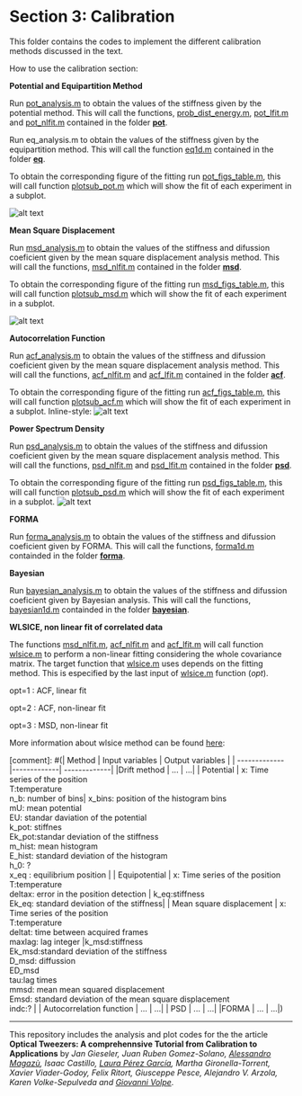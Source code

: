# Section 3: Calibration
 This folder contains the codes to implement the different calibration methods discussed in the text.
 
How to use the calibration section:

**Potential and Equipartition Method**

Run [pot_analysis.m](pot/pot_analysis.m) to obtain the values of the stiffness given by the potential method. This will call the functions, [prob_dist_energy.m](pot/prob_dist_energy.m), [pot_lfit.m](pot/pot_lfit.m)  and   [pot_nlfit.m](pot/pot_nlfit.m) contained in the folder **[pot](pot/)**.


Run eq_analysis.m to obtain the values of the stiffness given by the equipartition method. This will call the function [eq1d.m](eq/eq1d.m) contained in the folder **[eq](eq/)**.

To obtain the corresponding figure of the fitting run [pot_figs_table.m](pot/pot_figs_table.m), this will call function  [plotsub_pot.m](pot/plotsub_pot.m) which will show the fit of each experiment in a subplot. 

![alt text](https://github.com/LauraPerezG/tweezers_AOP_tutorial/blob/merge_26nov_ales_lau/sec3_calibration/figures/POT.jpg "Fit for Potential and Equipartition method")

**Mean Square Displacement**

Run [msd_analysis.m](msd/msd_analysis.m) to obtain the values of the stiffness and difussion coeficient given by the mean square displacement analysis method. This will call the functions, [msd_nlfit.m](msd/msd_nlfit.m) contained in the folder **[msd](msd/)**.


To obtain the corresponding figure of the fitting run [msd_figs_table.m](msd/msd_figs_table.m), this will call function  [plotsub_msd.m](msd/plotsub_msd.m) which will show the fit of each experiment in a subplot. 

![alt text](https://github.com/LauraPerezG/tweezers_AOP_tutorial/blob/merge_26nov_ales_lau/sec3_calibration/figures/MSD.jpg "Fit for Mean Square Displacement")


**Autocorrelation Function**

Run [acf_analysis.m](acf/acf_analysis.m) to obtain the values of the stiffness and difussion coeficient given by the mean square displacement analysis method. This will call the functions, [acf_nlfit.m](acf/acf_nlfit.m) and [acf_lfit.m](acf/acf_lfit.m) contained in the folder  **[acf](acf/)**.


To obtain the corresponding figure of the fitting run [acf_figs_table.m](acf/acf_figs_table.m), this will call function  [plotsub_acf.m](acf/plotsub_acf.m) which will show the fit of each experiment in a subplot. 
Inline-style: 
![alt text](https://github.com/LauraPerezG/tweezers_AOP_tutorial/blob/merge_26nov_ales_lau/sec3_calibration/figures/ACF.jpg "Fit for Autocorrelation Function")



**Power Spectrum Density**

Run [psd_analysis.m](psd/psd_analysis.m) to obtain the values of the stiffness and difussion coeficient given by the mean square displacement analysis method. This will call the functions, [psd_nlfit.m](psd/psd_nlfit.m) and [psd_lfit.m](psd/psd_lfit.m) contained in the folder  **[psd](psd/)**.


To obtain the corresponding figure of the fitting run [psd_figs_table.m](psd/psd_figs_table.m), this will call function  [plotsub_psd.m](psd/plotsub_psd.m) which will show the fit of each experiment in a subplot. 
![alt text](https://github.com/LauraPerezG/tweezers_AOP_tutorial/blob/merge_26nov_ales_lau/sec3_calibration/figures/PSD.jpg "Fit for Power Spectrum Density method")

**FORMA**

Run [forma_analysis.m](forma/forma_analysis.m) to obtain the values of the stiffness and difussion coeficient given by FORMA.  This will call the functions, [forma1d.m](forma/forma1d.m) containded in the folder  **[forma](forma/)**.


**Bayesian**
  
Run [bayesian_analysis.m](bayesian/bayesian_analysis.m) to obtain the values of the stiffness and difussion coeficient given by Bayesian analysis.  This will call the functions, [bayesian1d.m](bayesian/bayesian1d.m) containded in the folder  **[bayesian](bayesian/)**.


**WLSICE, non linear fit of correlated data**

The functions [msd_nlfit.m](msd/msd_nlfit.m), [acf_nlfit.m](acf/acf_nlfit.m) and [acf_lfit.m](acf/acf_lfit.m) will call function [wlsice.m](statistics_func/wlsice.m) to perform a non-linear fitting considering the whole covariance matrix.  The target function that [wlsice.m](statistics_func/wlsice.m) uses depends on the fitting method. This is especified by the last input of  [wlsice.m](statistics_func/wlsice.m) function (*opt*).

opt=1 : ACF, linear fit

opt=2 : ACF, non-linear fit

opt=3 :  MSD, non-linear fit

More information about wlsice method can be found [here](https://www.nature.com/articles/s41598-018-24983-y):





[comment]: #(| Method        | Input variables           | Output variables |
| ------------- |-------------| -------------|
|Drift method  | ... |  ...|
| Potential     |  x: Time series of the position <br> T:temperature  <br>  n_b: number of bins| x_bins: position of the histogram bins <br> mU: mean potential <br> EU: standar daviation of the potential <br> k_pot: stiffnes <br> Ek_pot:standar deviation of the stiffness <br> m_hist: mean histogram <br> E_hist: standard deviation of the histogram <br> h_0: ? <br> x_eq : equilibrium position |
| Equipotential   | x: Time series of the position <br> T:temperature  <br>  deltax: error in the position detection |  k_eq:stiffness <br> Ek_eq: standard deviation of the stiffness|
| Mean square displacement | x: Time series of the position <br> T:temperature  <br>  deltat: time between acquired frames <br> maxlag: lag integer |k_msd:stiffness <br> Ek_msd:standard deviation of the stiffness <br> D_msd: diffussion <br> ED_msd <br> tau:lag times <br> mmsd: mean mean squared displacement <br> Emsd: standard deviation of the mean square displacement <br> indc:? |
| Autocorrelation function | ... |  ...|
| PSD | ... |  ...|
|FORMA  | ... |  ...|)


***


 
This repository includes the analysis and plot codes for the the article **Optical Tweezers: A comprehennsive Tutorial  from Calibration to Applications** by *Jan Gieseler, Juan Ruben Gomez-Solano, [Alessandro Magazù](http://softmatterlab.org/people/alessandro-magazzu/), Isaac Castillo, [Laura Pérez García](http://softmatterlab.org/people/laura-perez-garcia/), Martha Gironella-Torrent, Xavier Viader-Godoy, Felix Ritort, Giusceppe Pesce, Alejandro V. Arzola, Karen Volke-Sepulveda and [Giovanni Volpe](http://softmatterlab.org/people/giovanni-volpe/)*. 
 
